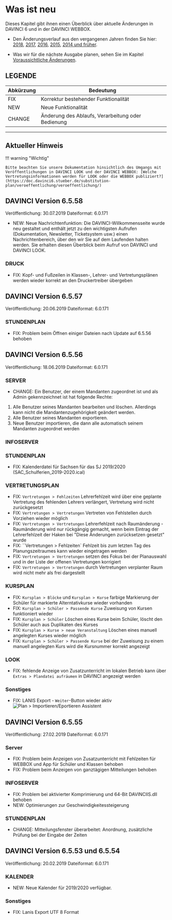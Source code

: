 # Was ist neu

Dieses Kapitel gibt ihnen einen Überblick über aktuelle Änderungen in DAVINCI 6 und in der DAVINCI WEBBOX.

* Den Änderungsverlauf aus den vergangenen Jahren finden Sie hier: [2018](changelog-2018.md), [2017](changelog-2017.md),  [2016](changelog-2016.md), [2015](changelog-2015.md), [2014 und früher](changelog-archive.md).

* Was wir für die nächste Ausgabe planen, sehen Sie im Kapitel [Voraussichtliche Änderungen](changelog-next.md).

## LEGENDE

Abkürzung  |  Bedeutung
---------- | ----------
FIX |  Korrektur bestehender Funktionalität
NEW |  Neue Funktionalität  
CHANGE|  Änderung des Ablaufs, Verarbeitung oder Bedienung

---

## Aktueller Hinweis

!!! warning "Wichtig"

    Bitte beachten Sie unsere Dokumentation hinsichtlich des Umgangs mit Veröffentlichungen in DAVINCI LOOK und der DAVINCI WEBBOX: [Welche Vertretungsinformationen werden für LOOK oder die WEBBOX publiziert?](https://doc.davinci6.stueber.de/substitution-plan/veroeffentlichung/veroeffentlichung/)

## DAVINCI Version 6.5.58

Veröffentlichung: 30.07.2019
Dateiformat: 6.0.171

* NEW: Neue Nachrichtenfunktion: Die DAVINCI-Willkommensseite wurde neu gestaltet und enthält jetzt zu den wichtigsten Aufrufen (Dokumentation, Newsletter, Ticketsystem usw.) einen Nachrichtenbereich, über den wir Sie auf dem Laufenden halten werden. Sie erhalten diesen Überblick beim Aufruf von DAVINCI und DAVINCI LOOK.

### DRUCK

* FIX: Kopf- und Fußzeilen in Klassen-, Lehrer- und Vertretungsplänen werden wieder korrekt an den Druckertreiber übergeben

## DAVINCI Version 6.5.57

Veröffentlichung: 20.06.2019
Dateiformat: 6.0.171

### STUNDENPLAN

* FIX: Problem beim Öffnen einiger Dateien nach Update auf 6.5.56 behoben

## DAVINCI Version 6.5.56

Veröffentlichung: 18.06.2019
Dateiformat: 6.0.171

### SERVER

* CHANGE: Ein Benutzer, der einem Mandanten zugeordnet ist und als Admin gekennzeichnet ist hat folgende Rechte:

1. Alle Benutzer seines Mandanten bearbeiten und löschen. Allerdings kann nicht die Mandantenzugehörigkeit geändert werden.
2. Alle Benutzer seines Mandanten exportieren.
3. Neue Benutzer importieren, die dann alle automatisch seinem Mandanten zugeordnet werden

### INFOSERVER

### STUNDENPLAN

* FIX: Kalenderdatei für Sachsen für das SJ 2019/2020 (SAC_Schulferien_2019-2020.ical)

### VERTRETUNGSPLAN

* FIX: `Vertretungen > Fehlzeiten` Lehrerfehlzeit wird über eine geplante Vertretung des fehlenden Lehrers verlängert, Vertretung wird nicht zurückgesetzt
* FIX: `Vertretungen > Vertretungen` Vertreten von Fehlstellen durch Vorziehen wieder möglich
* FIX: `Vertretungen > Vertretungen` Lehrerfehlzeit nach Raumänderung - Raumänderung wird nur rückgängig gemacht, wenn beim Eintrag der Lehrerfehlzeit der Haken bei "Diese Änderungen zurücksetzen gesetzt" wurde
* FIX: ``Vertretungen > Fehlzeiten` Fehlzeit  bis zum letzten Tag des Planungszeitraumes kann wieder eingetragen werden
* FIX: `Vertretungen > Vertretungen` setzen des Fokus bei der Planauswahl und in der Liste der offenen Vertretungen korrigiert
* FIX: `Vertretungen > Vertretungen` durch Vertretungen verplanter Raum wird nicht mehr als frei dargestellt

### KURSPLAN

* FIX: `Kursplan > Blöcke` und `Kursplan > Kurse` farbige Markierung der Schüler für markierte Alterntativkurse wieder vorhanden
* FIX: `Kursplan > Schüler > Passende Kurse` Zuweisung von Kursen funktioniert wieder
* FIX: `Kursplan > Schüler` Löschen eines Kurse beim Schüler, löscht den Schüler auch aus Duplikaten des Kurses
* FIX: `Kursplan > Kurse > neue Veranstaltung` Löschen eines manuell angelegten Kurses wieder möglich
* FIX: `Kursplan > Schüler > Passende Kurse` bei der Zuweisung zu einem manuell angelegten Kurs wird die Kursnummer korrekt angezeigt

### LOOK

* FIX:  fehlende Anzeige von Zusatzunterricht im lokalen Betrieb kann über `Extras > Plandatei aufräumen` in DAVINCI angezeigt werden

### Sonstiges

* FIX: LANIS Export - ``Weiter``-Button wieder aktiv
![``Plan > Importieren/Eportieren`` Assistent](/assets/images/5.5.56_Bild1.png)

## DAVINCI Version 6.5.55

Veröffentlichung: 27.02.2019
Dateiformat: 6.0.171

### Server

* FIX: Problem beim Anzeigen von Zusatzunterricht mit Fehlzeiten für WEBBOX und App für Schüler und Klassen behoben
* FIX: Problem beim Anzeigen von ganztägigen Mitteilungen behoben

### INFOSERVER

* FIX: Problem bei aktivierter Komprimierung und 64-Bit DAVINCIIS.dll behoben
* NEW: Optimierungen zur Geschwindigkeitessteigerung

### STUNDENPLAN

* CHANGE: Mitteilungsfenster überarbeitet: Anordnung, zusätzliche Prüfung bei der Eingabe der Zeiten

## DAVINCI Version 6.5.53 und 6.5.54

Veröffentlichung: 20.02.2019
Dateiformat: 6.0.171

### KALENDER

* NEW: Neue Kalender für 2019/2020 verfügbar.

### Sonstiges

* FIX: Lanis Export UTF 8 Format
